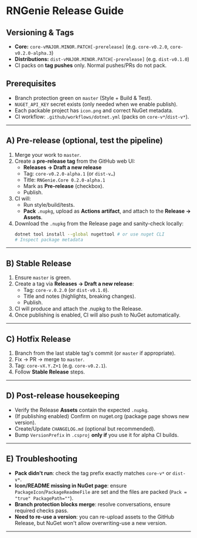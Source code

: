 # RNGenie Release Guide

## Versioning & Tags
- **Core:** `core-vMAJOR.MINOR.PATCH[-prerelease]` (e.g. `core-v0.2.0`, `core-v0.2.0-alpha.3`)
- **Distributions:** `dist-vMAJOR.MINOR.PATCH[-prerelease]` (e.g. `dist-v0.1.0`)
- CI packs on **tag pushes** only. Normal pushes/PRs do not pack.

## Prerequisites
- Branch protection green on `master` (Style + Build & Test).
- `NUGET_API_KEY` secret exists (only needed when we enable publish).
- Each packable project has `icon.png` and correct NuGet metadata.
- CI workflow: `.github/workflows/dotnet.yml` (packs on `core-v*`/`dist-v*`).

---

## A) Pre-release (optional, test the pipeline)
1. Merge your work to `master`.
2. Create a **pre-release tag** from the GitHub web UI:
   - **Releases → Draft a new release**
   - Tag: `core-v0.2.0-alpha.1` (or `dist-v…`)
   - Title: `RNGenie.Core 0.2.0-alpha.1`
   - Mark as **Pre-release** (checkbox).
   - Publish.
3. CI will:
   - Run style/build/tests.
   - **Pack** `.nupkg`, upload as **Actions artifact**, and attach to the **Release → Assets**.
4. Download the `.nupkg` from the Release page and sanity-check locally:
   ```bash
   dotnet tool install --global nugettool # or use nuget CLI
   # Inspect package metadata
   ```

---

## B) Stable Release
1. Ensure `master` is green.
2. Create a tag via **Releases → Draft a new release**:
   - Tag: `core-v.0.2.0` (or `dist-v0.1.0`).
   - Title and notes (highlights, breaking changes).
   - Publish.
3. CI will produce and attach the .nupkg to the Release.
4. Once publishing is enabled, CI will also push to NuGet automatically.

---

## C) Hotfix Release
1. Branch from the last stable tag's commit (or `master` if appropriate).
2. Fix → PR → merge to `master`.
3. Tag: `core-vX.Y.Z+1` (e.g. `core-v0.2.1`).
4. Follow **Stable Release** steps.

---

## D) Post-release housekeeping
- Verify the Release **Assets** contain the expected `.nupkg`.
- (If publishing enabled) Confirm on nuget.org (package page shows new version).
- Create/Update `CHANGELOG.md` (optional but recommended).
- Bump `VersionPrefix` in `.csproj` **only if** you use it for alpha CI builds.

---

## E) Troubleshooting
- **Pack didn't run**: check the tag prefix exactly matches `core-v*` or `dist-v*`.
- **Icon/README missing in NuGet page**: ensure `PackageIcon`/`PackageReadmeFile` are set and the files are packed (`Pack = "true" PackagePath=""`).
- **Branch protection blocks merge**: resolve conversations, ensure required checks pass.
- **Need to re-use a version**: you can re-upload assets to the GitHub Release, but NuGet won't allow overwriting-use a new version.

---